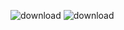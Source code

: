 ![download](https://github.com/user-attachments/assets/038522c3-b908-4763-ab41-5ed912d21825)
![download](https://github.com/user-attachments/assets/9c96942f-bd64-4848-8ebe-3df0f8424ea1)
